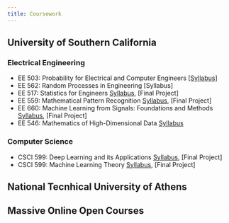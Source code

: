 ```yaml
---
title: Coursework
---
```


## University of Southern California
### Electrical Engineering
* EE 503: Probability for Electrical and Computer Engineers
[[Syllabus](/assets/syl_ee503)]
* EE 562: Random Processes in Engineering
[Syllabus] 
* EE 517: Statistics for Engineers
[Syllabus](/assets/syl_ee517), [Final Project] 
* EE 559: Mathematical Pattern Recognition
[Syllabus](/assets/syl_ee559), [Final Project]
* EE 660: Machine Learning from Signals: Foundations and Methods
[Syllabus](/assets/syl_ee660), [Final Project] 
* EE 546: Mathematics of High-Dimensional Data
[Syllabus](/assets/syl_ee546)

### Computer Science
* CSCI 599: Deep Learning and its Applications
[Syllabus](/assets/syl_ee599), [Final Project] 
* CSCI 599: Machine Learning Theory
[Syllabus](http://www.iliasdiakonikolas.org/teaching/Spring18/CSCI599.html), [Final Project]

## National Tecnhical University of Athens

## Massive Online Open Courses
